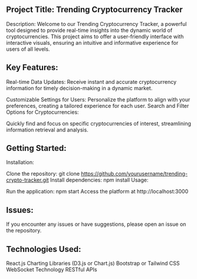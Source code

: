 ## Project Title: Trending Cryptocurrency Tracker

Description:
Welcome to our Trending Cryptocurrency Tracker, a powerful tool designed to provide real-time insights into the dynamic world of cryptocurrencies. This project aims to offer a user-friendly interface with interactive visuals, ensuring an intuitive and informative experience for users of all levels.

## Key Features:

Real-time Data Updates:
Receive instant and accurate cryptocurrency information for timely decision-making in a dynamic market.

Customizable Settings for Users:
Personalize the platform to align with your preferences, creating a tailored experience for each user.
Search and Filter Options for Cryptocurrencies:

Quickly find and focus on specific cryptocurrencies of interest, streamlining information retrieval and analysis.

## Getting Started:

Installation:

Clone the repository: git clone https://github.com/yourusername/trending-crypto-tracker.git
Install dependencies: npm install
Usage:

Run the application: npm start
Access the platform at http://localhost:3000

## Issues:
If you encounter any issues or have suggestions, please open an issue on the repository.

## Technologies Used:
React.js
Charting Libraries (D3.js or Chart.js)
Bootstrap or Tailwind CSS
WebSocket Technology
RESTful APIs
